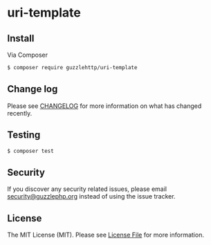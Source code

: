 # uri-template

## Install

Via Composer

``` bash
$ composer require guzzlehttp/uri-template
```

## Change log

Please see [CHANGELOG](CHANGELOG.md) for more information on what has changed recently.

## Testing

``` bash
$ composer test
```

## Security

If you discover any security related issues, please email security@guzzlephp.org instead of using the issue tracker.

## License

The MIT License (MIT). Please see [License File](LICENSE.md) for more information.
